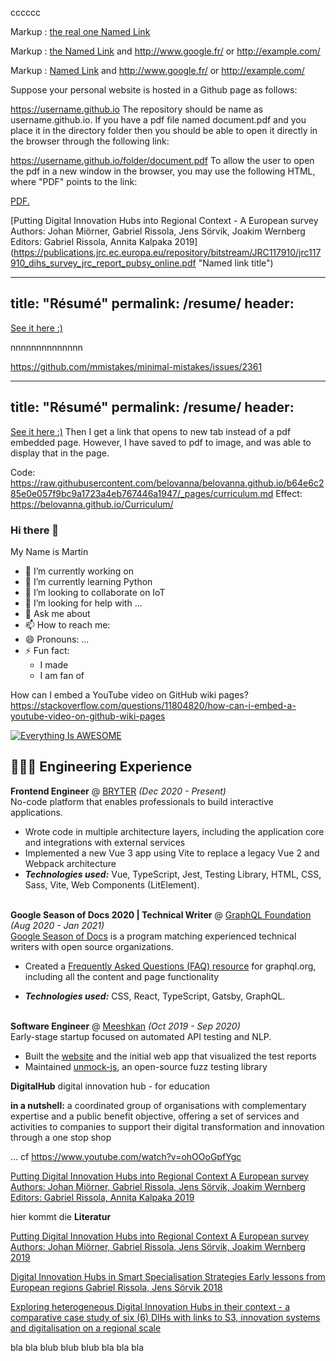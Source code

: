 cccccc

Markup :  [the real one Named Link](http://www.google.fr/ "Named link title") 

Markup :  [the Named Link](http://www.google.fr/ "Named link title") and http://www.google.fr/ or <http://example.com/>

Markup :  [Named Link](http://www.google.fr/ "Named link title") and http://www.google.fr/ or <http://example.com/>






Suppose your personal website is hosted in a Github page as follows:

https://username.github.io
The repository should be name as username.github.io. If you have a pdf file named document.pdf and you place it in the directory folder then you should be able to open it directly in the browser through the following link:

https://username.github.io/folder/document.pdf
To allow the user to open the pdf in a new window in the browser, you may use the following HTML, where "PDF" points to the link:

<a href="username.github.io/folder/document.pdf" target="_blank">PDF.</a>


[Putting Digital Innovation Hubs into Regional Context - A European survey Authors: Johan Miörner, Gabriel Rissola, Jens Sörvik, Joakim  Wernberg
Editors: Gabriel Rissola, Annita Kalpaka 2019] (https://publications.jrc.ec.europa.eu/repository/bitstream/JRC117910/jrc117910_dihs_survey_jrc_report_pubsy_online.pdf "Named link title") 


---
title: "Résumé"
permalink: /resume/
header:
---
[See it here :)](http://ToadHanks.github.io/images/mihir_resume_2019v5.pdf)
  
nnnnnnnnnnnnnn



https://github.com/mmistakes/minimal-mistakes/issues/2361


---
title: "Résumé"
permalink: /resume/
header:
---
[See it here :)](http://ToadHanks.github.io/images/mihir_resume_2019v5.pdf)
Then I get a link that opens to new tab instead of a pdf embedded page. However, I have saved to pdf to image, and was able to display that in the page.



Code: https://raw.githubusercontent.com/belovanna/belovanna.github.io/b64e6c285e0e057f9bc9a1723a4eb767446a1947/_pages/curriculum.md
Effect: https://belovanna.github.io/Curriculum/





### Hi there 👋

My Name is Martin 

- 🔭 I’m currently working on 
- 🌱 I’m currently learning Python
- 👯 I’m looking to collaborate on IoT
- 🤔 I’m looking for help with ...
- 💬 Ask me about 
- 📫 How to reach me:
- 😄 Pronouns: ...
- ⚡ Fun fact: 
  - I made 
  - I am fan of 



How can I embed a YouTube video on GitHub wiki pages?
https://stackoverflow.com/questions/11804820/how-can-i-embed-a-youtube-video-on-github-wiki-pages

[![Everything Is AWESOME](https://yt-embed.herokuapp.com/embed?v=StTqXEQ2l-Y)](https://www.youtube.com/watch?v=StTqXEQ2l-Y "Everything Is AWESOME")



## 👩🏼‍💻 Engineering Experience

**Frontend Engineer** @ [BRYTER](https://bryter.com/) _(Dec 2020 - Present)_ <br>
No-code platform that enables professionals to build interactive applications.
  - Wrote code in multiple architecture layers, including the application core and integrations with external services
  - Implemented a new Vue 3 app using Vite to replace a legacy Vue 2 and Webpack architecture
  - **_Technologies used:_** Vue, TypeScript, Jest, Testing Library, HTML, CSS, Sass, Vite, Web Components (LitElement).
<br><br>

**Google Season of Docs 2020 | Technical Writer** @ [GraphQL Foundation](https://foundation.graphql.org/) _(Aug 2020 - Jan 2021)_ <br>
[Google Season of Docs](https://developers.google.com/season-of-docs/docs/participants) is a program matching experienced technical writers with open source organizations.
  - Created a [Frequently Asked Questions (FAQ) resource](https://graphql.org/faq/) for graphql.org, including all the content and page functionality

  - **_Technologies used:_** CSS, React, TypeScript, Gatsby, GraphQL.
<br><br>

**Software Engineer** @ [Meeshkan](http://meeshkan.com/) _(Oct 2019 - Sep 2020)_ <br>
Early-stage startup focused on automated API testing and NLP.
  - Built the [website](https://meeshkan.com/) and the initial web app that visualized the test reports
  - Maintained [unmock-js](https://github.com/meeshkan/unmock-js), an open-source fuzz testing library

**DigitalHub**
digital innovation hub - for education


**in a nutshell:** a coordinated group of organisations with complementary expertise and a public benefit objective, offering a set of services and activities to companies to support their digital transformation and innovation through a one stop shop

... cf https://www.youtube.com/watch?v=ohOOoGpfYgc


[Putting Digital Innovation Hubs into Regional Context A European survey Authors: Johan Miörner, Gabriel Rissola, Jens Sörvik, Joakim  Wernberg
Editors: Gabriel Rissola, Annita Kalpaka 2019](https://publications.jrc.ec.europa.eu/repository/bitstream/JRC117910/jrc117910_dihs_survey_jrc_report_pubsy_online.pdf "Named link title")



hier kommt die **Literatur**

[Putting Digital Innovation Hubs into Regional Context A European survey Authors: Johan Miörner, Gabriel Rissola, Jens Sörvik, Joakim  Wernberg 2019](https://publications.jrc.ec.europa.eu/repository/bitstream/JRC117910/jrc117910_dihs_survey_jrc_report_pubsy_online.pdf "Named link title")

[Digital Innovation Hubs in Smart Specialisation Strategies Early lessons from European regions Gabriel Rissola, Jens Sörvik 2018](https://www.researchgate.net/publication/328530001_Digital_Innovation_Hubs_in_Smart_Specialisation_Strategies "Named link title")

[Exploring heterogeneous Digital Innovation Hubs in their context - a comparative case study of six (6) DIHs with links to S3, innovation systems and digitalisation on a regional scale](https://www.researchgate.net/publication/336115378_Exploring_heterogeneous_Digital_Innovation_Hubs_in_their_context_-_a_comparative_case_study_of_six_6_DIHs_with_links_to_S3_innovation_systems_and_digitalisation_on_a_regional_scale "Named link title")


bla bla blub
blub blub 
bla bla bla 
